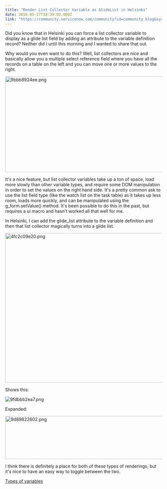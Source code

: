 ```yaml
---
title: "Render List Collector Variable as GlideList in Helsinki"
date: 2016-05-27T18:39:02.000Z
link: "https://community.servicenow.com/community?id=community_blog&sys_id=755d6629dbd0dbc01dcaf3231f96198b"
---
```

<p>Did you know that in Helsinki you can force a list collector variable to display as a glide list field by adding an attribute to the variable definition record? Neither did I until this morning and I wanted to share that out.</p><p></p><p>Why would you even want to do this? Well, list collectors are nice and basically allow you a multiple select reference field where you have all the records on a table on the left and you can move one or more values to the right.</p><p></p><p><img alt="9bbb8924ee.png" class="image-1 jive-image" src="http://puu.sh/p6V2M/9bbb8924ee.png" style="width: 620px; height: 307px;"/></p><p></p><p>It's a nice feature, but list collector variables take up a ton of space, load more slowly than other variable types, and require some DOM manipulation in order to set the values on the right hand side. It's a pretty common ask to use the list field type (like the watch list on the task table) as it takes up less room, loads more quickly, and can be manipulated using the g_form.setValue() method. It's been possible to do this in the past, but requires a ui macro and hasn't worked all that well for me.</p><p></p><p>In Helsinki, I can add the glide_list attribute to the variable definition and then that list collector magically turns into a glide list.</p><p><img alt="4fc2c09e20.png" class="image-2 jive-image" src="http://puu.sh/p6Via/4fc2c09e20.png" style="width: 620px; height: 479px;"/></p><p>Shows this:</p><p><img alt="9fdbbb2ea7.png" class="image-3 jive-image" src="http://puu.sh/p6VlR/9fdbbb2ea7.png" style="height: auto;"/></p><p>Expanded:</p><p><img alt="9d89822602.png" class="image-4 jive-image" src="http://puu.sh/p6Voj/9d89822602.png" style="width: 620px; height: 138px;"/></p><p></p><p>I think there is definitely a place for both of these types of renderings, but it's nice to have an easy way to toggle between the two.</p><p></p><p><a href="https://docs.servicenow.com/bundle/helsinki-it-service-management/page/product/service-catalog-management/reference/r_VariableTypes.html?cshalt=yes" title="https://docs.servicenow.com/bundle/helsinki-it-service-management/page/product/service-catalog-management/reference/r_VariableTypes.html?cshalt=yes">Types of variables</a></p>